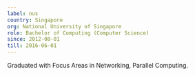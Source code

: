 ```yaml
---
label: nus
country: Singapore
org: National University of Singapore
role: Bachelor of Computing (Computer Science)
since: 2012-08-01
till: 2016-06-01
---
```

Graduated with Focus Areas in Networking, Parallel Computing.